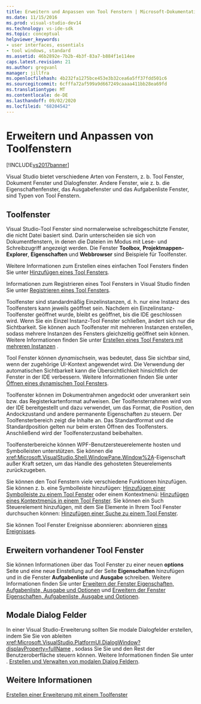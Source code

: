 ```yaml
---
title: Erweitern und Anpassen von Tool Fenstern | Microsoft-Dokumentation
ms.date: 11/15/2016
ms.prod: visual-studio-dev14
ms.technology: vs-ide-sdk
ms.topic: conceptual
helpviewer_keywords:
- user interfaces, essentials
- tool windows, standard
ms.assetid: 46b2892e-7b2b-4b3f-83a7-b884f1e114ee
caps.latest.revision: 21
ms.author: gregvanl
manager: jillfra
ms.openlocfilehash: 4b232fa1275bce453e3b32cea6a5ff37fdd501c6
ms.sourcegitcommit: 6cfffa72af599a9d667249caaaa411bb28ea69fd
ms.translationtype: MT
ms.contentlocale: de-DE
ms.lasthandoff: 09/02/2020
ms.locfileid: "68204542"
---
```

# <a name="extending-and-customizing-tool-windows"></a>Erweitern und Anpassen von Toolfenstern
[!INCLUDE[vs2017banner](../includes/vs2017banner.md)]

Visual Studio bietet verschiedene Arten von Fenstern, z. b. Tool Fenster, Dokument Fenster und Dialogfenster. Andere Fenster, wie z. b. die Eigenschaftenfenster, das Ausgabefenster und das Aufgabenliste Fenster, sind Typen von Tool Fenstern.  
  
## <a name="tool-windows"></a>Toolfenster  
 Visual Studio-Tool Fenster sind normalerweise schreibgeschützte Fenster, die nicht Datei basiert sind. Darin unterscheiden sie sich von Dokumentfenstern, in denen die Dateien im Modus mit Lese- und Schreibzugriff angezeigt werden. Die Fenster **Toolbox**, **Projektmappen-Explorer**, **Eigenschaften** und **Webbrowser** sind Beispiele für Toolfenster.  
  
 Weitere Informationen zum Erstellen eines einfachen Tool Fensters finden Sie unter [Hinzufügen eines Tool Fensters](../extensibility/adding-a-tool-window.md).  
  
 Informationen zum Registrieren eines Tool Fensters in Visual Studio finden Sie unter [Registrieren eines Tool Fensters](../extensibility/registering-a-tool-window.md).  
  
 Toolfenster sind standardmäßig Einzelinstanzen, d. h. nur eine Instanz des Toolfensters kann jeweils geöffnet sein. Nachdem ein Einzelinstanz-Toolfenster geöffnet wurde, bleibt es geöffnet, bis die IDE geschlossen wird. Wenn Sie ein Einzel Instanz-Tool Fenster schließen, ändert sich nur die Sichtbarkeit. Sie können auch Toolfenster mit mehreren Instanzen erstellen, sodass mehrere Instanzen des Fensters gleichzeitig geöffnet sein können. Weitere Informationen finden Sie unter [Erstellen eines Tool Fensters mit mehreren Instanzen](../extensibility/creating-a-multi-instance-tool-window.md) .  
  
 Tool Fenster können *dynamisch*sein, was bedeutet, dass Sie sichtbar sind, wenn der zugehörige UI-Kontext angewendet wird. Die Verwendung der automatischen Sichtbarkeit kann die Übersichtlichkeit hinsichtlich der Fenster in der IDE verbessern. Weitere Informationen finden Sie unter [Öffnen eines dynamischen Tool Fensters](../extensibility/opening-a-dynamic-tool-window.md).  
  
 Toolfenster können im Dokumentrahmen angedockt oder unverankert sein bzw. das Registerkartenformat aufweisen. Der Toolfensterrahmen wird von der IDE bereitgestellt und dazu verwendet, um das Format, die Position, den Andockzustand und andere permanente Eigenschaften zu steuern. Der Toolfensterbereich zeigt die Inhalte an. Das Standardformat und die Standardposition gelten nur beim ersten Öffnen des Toolfensters. Anschließend wird der Toolfensterzustand beibehalten.  
  
 Toolfensterbereiche können WPF-Benutzersteuerelemente hosten und Symbolleisten unterstützen. Sie können die <xref:Microsoft.VisualStudio.Shell.WindowPane.Window%2A>-Eigenschaft außer Kraft setzen, um das Handle des gehosteten Steuerelements zurückzugeben.  
  
 Sie können den Tool Fenstern viele verschiedene Funktionen hinzufügen. Sie können z. b. eine Symbolleiste hinzufügen: [Hinzufügen einer Symbolleiste zu einem Tool Fenster](../extensibility/adding-a-toolbar-to-a-tool-window.md) oder einem Kontextmenü: [Hinzufügen eines Kontextmenüs in einem Tool Fenster](../extensibility/adding-a-shortcut-menu-in-a-tool-window.md). Sie können ein Such Steuerelement hinzufügen, mit dem Sie Elemente in Ihrem Tool Fenster durchsuchen können: [Hinzufügen einer Suche zu einem Tool Fenster](../extensibility/adding-search-to-a-tool-window.md).  
  
 Sie können Tool Fenster Ereignisse abonnieren: abonnieren [eines Ereignisses](../extensibility/subscribing-to-an-event.md).  
  
## <a name="extending-existing-tool-windows"></a>Erweitern vorhandener Tool Fenster  
 Sie können Informationen über das Tool Fenster zu einer neuen **options** Seite und eine neue Einstellung auf der Seite **Eigenschaften** hinzufügen und in die Fenster **Aufgabenliste** und **Ausgabe** schreiben. Weitere Informationen finden Sie unter [Erweitern der Fenster Eigenschaften, Aufgabenliste, Ausgabe und Optionen](../extensibility/extending-the-properties-task-list-output-and-options-windows.md) und [Erweitern der Fenster Eigenschaften, Aufgabenliste, Ausgabe und Optionen](../extensibility/extending-the-properties-task-list-output-and-options-windows.md).  
  
## <a name="modal-dialog-boxes"></a>Modale Dialog Felder  
 In einer Visual Studio-Erweiterung sollten Sie modale Dialogfelder erstellen, indem Sie Sie von ableiten <xref:Microsoft.VisualStudio.PlatformUI.DialogWindow?displayProperty=fullName> , sodass Sie Sie und den Rest der Benutzeroberfläche steuern können. Weitere Informationen finden Sie unter . [Erstellen und Verwalten von modalen Dialog Feldern](../extensibility/creating-and-managing-modal-dialog-boxes.md).  
  
## <a name="see-also"></a>Weitere Informationen  
 [Erstellen einer Erweiterung mit einem Toolfenster](../extensibility/creating-an-extension-with-a-tool-window.md)
